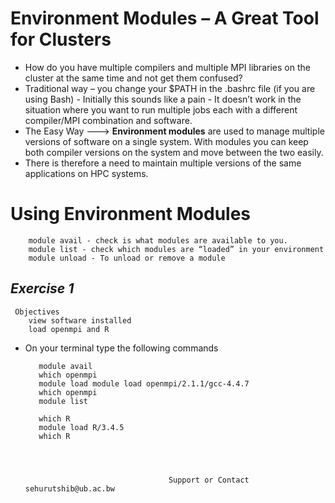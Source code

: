 # Environment Modules – A Great Tool for Clusters

- How do you have multiple compilers and multiple MPI libraries on the cluster at the same time and not get them confused?
- Traditional way – you change your $PATH in the .bashrc file (if you are   using Bash) - Initially this sounds like a pain - It doesn’t work in the situation where you want to run multiple jobs each with a different compiler/MPI combination and software.
- The Easy Way ---> **Environment modules** are used to manage multiple versions of software on a single system.
With modules you can keep both compiler versions on the system and move between the two easily.
- There is therefore a need to maintain multiple versions of the same applications on HPC systems.

# Using Environment Modules

        module avail - check is what modules are available to you.
        module list - check which modules are “loaded” in your environment
        module unload - To unload or remove a module

## _Exercise 1_
     Objectives
        view software installed
        load openmpi and R 
       
- On your terminal type the following commands     

         module avail
         which openmpi 
         module load module load openmpi/2.1.1/gcc-4.4.7 
         which openmpi
         module list

         which R 
         module load R/3.4.5
         which R




                                      Support or Contact sehurutshib@ub.ac.bw


